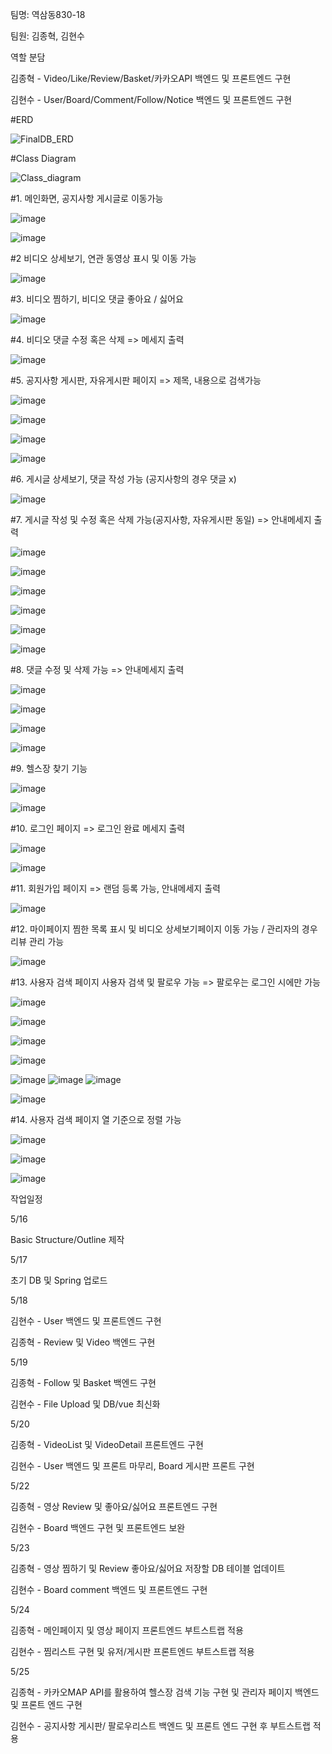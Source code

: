 팀명: 역삼동830-18

팀원: 김종혁, 김현수


역할 분담 

김종혁 - Video/Like/Review/Basket/카카오API 백엔드 및 프론트엔드 구현

김현수 - User/Board/Comment/Follow/Notice 백엔드 및 프론트엔드 구현



#ERD

![FinalDB_ERD](../../tree/main/Etc/Image/FinalDB_ERD.png)

#Class Diagram

![Class_diagram](/uploads/8b3ccbc01b9dc672e779bb0a4c3554d9/Class_diagram.png)


#1. 메인화면, 공지사항 게시글로 이동가능

![image](/uploads/d57a124ac115cb4f6abefe36171b7b71/image.png)

![image](/uploads/7102c46d285a3178b072f677475da2e4/image.png)


#2 비디오 상세보기, 연관 동영상 표시 및 이동 가능

![image](/uploads/34a368151103a2e92694a86bc64e370e/image.png)


#3. 비디오 찜하기, 비디오 댓글 좋아요 / 싫어요

![image](/uploads/9700ec8aee0930850487e186c3385700/image.png)


#4. 비디오 댓글 수정 혹은 삭제 => 메세지 출력

![image](/uploads/6c387b825ebf3a47e57c50f942526bc9/image.png)


#5. 공지사항 게시판, 자유게시판 페이지 => 제목, 내용으로 검색가능

![image](/uploads/8fd91413e6aaf35a4773f14d6cd2b826/image.png)

![image](/uploads/9aef4ed1a9537d72c1336821f88a685f/image.png)

![image](/uploads/5e7a43c194ce885d3424b84ee6b39473/image.png)

![image](/uploads/8f92a1b2a9810429813fbd0a3c31f752/image.png)


#6. 게시글 상세보기, 댓글 작성 가능 (공지사항의 경우 댓글 x)

![image](/uploads/bc47fc849a0c9156ec10d6060e2051cd/image.png)


#7. 게시글 작성 및 수정 혹은 삭제 가능(공지사항, 자유게시판 동일) => 안내메세지 출력   

![image](/uploads/d009a5d939cc5a47bfdb373708f48f23/image.png)

![image](/uploads/af481514f2666f0b38da74aca2fe53bc/image.png)

![image](/uploads/b9ff955319c911b634f1e95be834b966/image.png)

![image](/uploads/242d8d5bf2435f6304ed802eb3f980a7/image.png)

![image](/uploads/62236d7a0bccd11b60f303d3068ae954/image.png)

![image](/uploads/2781ef0ebe37e044f6a57ea1cfbb836e/image.png)


#8. 댓글 수정 및 삭제 가능 => 안내메세지 출력

![image](/uploads/853299ebd26f2d29bf834e7e60019880/image.png)

![image](/uploads/802c0995c99c5d93919a11f214f7ca18/image.png)

![image](/uploads/b538cdaae0a381392858bf60db0bb37b/image.png)

![image](/uploads/5fec6ed4bb7465bc24290dab9989fda1/image.png)


#9. 헬스장 찾기 기능

![image](/uploads/425abda3259c955e8af802e39e93a6b9/image.png)

![image](/uploads/4a44aa73032649780d29dbbaed7d3baf/image.png)


#10. 로그인 페이지 => 로그인 완료 메세지 출력

![image](/uploads/ed250e177c6cbda3fc02c38bfb4edafd/image.png)

![image](/uploads/b1bed5faa0b017a5124b13add36d150c/image.png)


#11. 회원가입 페이지 => 랜덤 등록 가능, 안내메세지 출력

![image](/uploads/a50cc760861e46c4c668b59261fbaa34/image.png)


#12. 마이페이지 찜한 목록 표시 및 비디오 상세보기페이지 이동 가능 / 관리자의 경우 리뷰 관리 가능

![image](/uploads/efee83cbb462bd0fd0a1a0f84e777e51/image.png)


#13. 사용자 검색 페이지 사용자 검색 및 팔로우 가능 => 팔로우는 로그인 시에만 가능 

![image](/uploads/31b797dd3eb4f4822171d163e2a499be/image.png)

![image](/uploads/45a72b8c18e334ded466f3c5d24f1322/image.png)

![image](/uploads/cff8b1ab3203a394c5baafcdf3ffa61a/image.png)

![image](/uploads/a11d9374c5371bfb6ebfdf10e361d3c4/image.png)

![image](/uploads/43b8c17b401d8b094ec10656a706b5ea/image.png)
![image](/uploads/da8239fb57d427c3216753bc7dd11b65/image.png)
![image](/uploads/ce6d45567036b9c0872ad78385d270fb/image.png)

![image](/uploads/4b99252619346eee76ca5c6a47eaf0bc/image.png)


#14. 사용자 검색 페이지 열 기준으로 정렬 가능

![image](/uploads/a7f56ad58e791a5e1ebcba7ddc37f425/image.png)

![image](/uploads/f2817191eaeab27c43ed430583988d0c/image.png)

![image](/uploads/bede87eadf704057e5557efd42030bae/image.png)


작업일정


5/16

Basic Structure/Outline 제작


5/17

초기 DB 및 Spring 업로드


5/18

김현수 - User 백엔드 및 프론트엔드 구현

김종혁 - Review 및 Video 백엔드 구현


5/19

김종혁 - Follow 및 Basket 백엔드 구현

김현수 - File Upload 및 DB/vue 최신화


5/20

김종혁 - VideoList 및 VideoDetail 프론트엔드 구현

김현수 - User 백엔드 및 프론트 마무리, Board 게시판 프론트 구현


5/22

김종혁 - 영상 Review 및 좋아요/싫어요 프론트엔드 구현

김현수 - Board 백엔드 구현 및 프론트엔드 보완


5/23

김종혁 - 영상 찜하기 및 Review 좋아요/싫어요 저장할 DB 테이블 업데이트

김현수 - Board comment 백엔드 및 프론트엔드 구현


5/24

김종혁 - 메인페이지 및 영상 페이지 프론트엔드 부트스트랩 적용

김현수 - 찜리스트 구현 및 유저/게시판 프론트엔드 부트스트랩 적용


5/25

김종혁 - 카카오MAP API를 활용하여 헬스장 검색 기능 구현 및 관리자 페이지 백엔드 및 프론트 엔드 구현

김현수 - 공지사항 게시판/ 팔로우리스트 백엔드 및 프론트 엔드 구현 후 부트스트랩 적용
